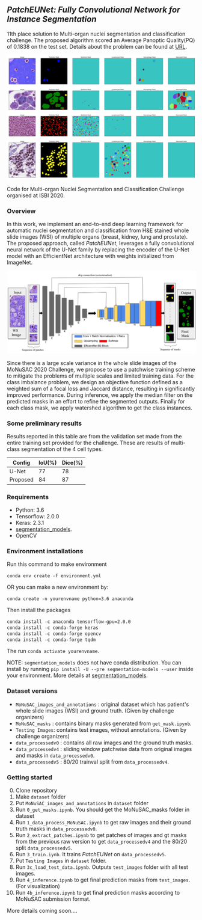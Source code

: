 ## *PatchEUNet: Fully Convolutional Network for Instance Segmentation*

11th place solution to Multi-organ nuclei segmentation and classification challenge. The proposed algorithm scored an Average Panoptic Quality(PQ) of 0.1838 on the test set. Details about the problem can be found at [URL](https://monusac-2020.grand-challenge.org/).

<p align="center">
<a href="#"><img src="media/result1.png"></a>
<a href="#"><img src="media/result2.png"></a>
<a href="#"><img src="media/result3.png"></a>
<a href="#"><img src="media/result4.png"></a>
</p>

Code for Multi-organ Nuclei Segmentation and Classification Challenge organised at ISBI 2020.

### Overview

In this work, we implement an end-to-end deep learning framework for automatic nuclei segmentation and classification from H&E stained whole slide images (WSI) of multiple organs (breast, kidney, lung and prostate). The proposed approach, called *PatchEUNet*, leverages a fully convolutional neural network of the U-Net family by replacing the encoder of the U-Net model with an EfficientNet architecture with weights initialized from ImageNet.

<p align="center">
<a href="#"><img src="media/network.png"></a>
</p>

Since there is a large scale variance in the whole slide images of the MoNuSAC 2020 Challenge, we propose to use a patchwise training scheme to mitigate the problems of multiple scales and limited training data. For the class imbalance problem, we design an objective function defined as a weighted sum of a focal loss and Jaccard distance, resulting in significantly improved performance. During inference, we apply the median filter on the predicted masks in an effort to refine the segmented outputs. Finally for each class mask, we apply watershed algorithm to get the class instances.

### Some preliminary results

Results reported in this table are from the validation set made from the entire training set provided for the challenge. These are results of multi-class segmentation of the 4 cell types. 

| Config  | IoU(%) | Dice(%) |
| ------  | ------ | ------  |
| U-Net  | 77  | 78 |
| Proposed | 84 | 87|

### Requirements
* Python: 3.6
* Tensorflow: 2.0.0
* Keras: 2.3.1
* [segmentation_models](https://segmentation-models.readthedocs.io/en/latest/install.html).
* OpenCV

### Environment installations

Run this command to make environment

```
conda env create -f environment.yml
```

OR you can make a new environment by:

```
conda create -n yourenvname python=3.6 anaconda
```

Then install the packages

```
conda install -c anaconda tensorflow-gpu=2.0.0
conda install -c conda-forge keras
conda install -c conda-forge opencv
conda install -c conda-forge tqdm
```

The run `conda activate yourenvname`.

NOTE: `segmentation_models` does not have conda distribution. You can install by running `pip install -U --pre segmentation-models --user` inside your environment. More details at [segmentation_models](https://segmentation-models.readthedocs.io/en/latest/install.html).

### Dataset versions

* `MoNuSAC_images_and_annotations` : original dataset which has patient's whole slide images (WSI) and ground truth. (Given by challenge organizers)
* `MoNuSAC_masks` : contains binary masks generated from `get_mask.ipynb`.
* `Testing Images`: contains test images, without annotations. (Given by challenge organizers)
* `data_processedv0` : contains all raw images and the ground truth masks.
* `data_processedv4` : sliding window patchwise data from original images and masks in `data_processedv0`.
* `data_processedv5` : 80/20 trainval split from `data_processedv4`.

### Getting started

0. Clone repository
1. Make `dataset` folder
2. Put `MoNuSAC_images_and_annotations` in `dataset` folder
3. Run `0_get_masks.ipynb`. You should get the MoNuSAC_masks folder in dataset
4. Run `1_data_process_MoNuSAC.ipynb` to get raw images and their ground truth masks in `data_processedv0`. 
5. Run `2_extract_patches.ipynb` to get patches of images and gt masks from the previous raw version to get `data_processedv4` and the 80/20 split `data_processedv5`.
6. Run `3_train.iynb`. It trains *PatchEUNet* on `data_processedv5`.
7. Put `Testing Images` in `dataset` folder.
8. Run `3c_load_test_data.ipynb`. Outputs `test_images` folder with all test images.
8. Run `4_inference.ipynb` to get final prediction masks from `test_images`. (For visualization)
9. Run `4b_inference.ipynb` to get final prediction masks according to MoNuSAC submission format.

More details coming soon....
